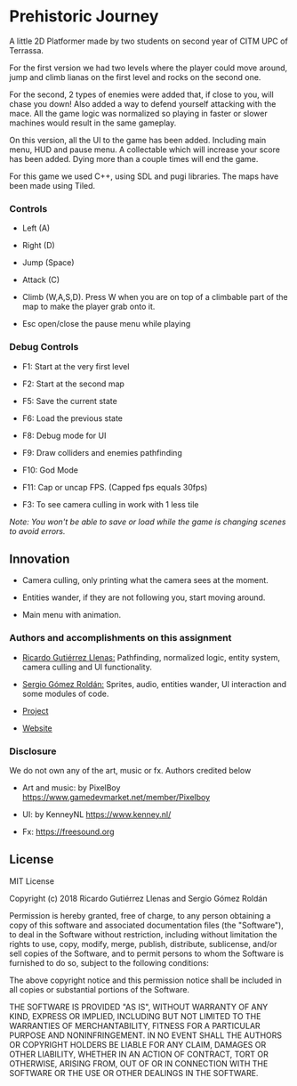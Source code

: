 ﻿# Prehistoric Journey

A little 2D Platformer made by two students on second year of CITM UPC of Terrassa.

For the first version we had two levels where the player could move around, jump and climb lianas on the first level and rocks on the second one. 

For the second, 2 types of enemies were added that, if close to you, will chase you down! Also added a way to defend yourself attacking with the mace. All the game logic was normalized so playing in faster or slower machines would result in the same gameplay.

On this version, all the UI to the game has been added. Including main menu, HUD and pause menu. A collectable which will increase your score has been added. Dying more than a couple times will end the game.

For this game we used C++, using SDL and pugi libraries. The maps have been made using Tiled.

### Controls

- Left  (A)

- Right (D)

- Jump  (Space)

- Attack (C)

- Climb (W,A,S,D). Press W when you are on top of a climbable part of the map to make the player grab onto it.

- Esc open/close the pause menu while playing

### Debug Controls

- F1:  Start at the very first level

- F2:  Start at the second map

- F5:  Save the current state

- F6:  Load the previous state

- F8: Debug mode for UI

- F9:  Draw colliders and enemies pathfinding

- F10: God Mode

- F11: Cap or uncap FPS. (Capped fps equals 30fps)

- F3: To see camera culling in work with 1 less tile

*Note: You won't be able to save or load while the game is changing scenes to avoid errors.*

## Innovation

- Camera culling, only printing what the camera sees at the moment.

- Entities wander, if they are not following you, start moving around.

- Main menu with animation.

### Authors and accomplishments on this assignment

- [Ricardo Gutiérrez Llenas:](https://github.com/Ricardogll) Pathfinding, normalized logic, entity system, camera culling and UI functionality.



- [Sergio Gómez Roldán:](https://github.com/Sersius) Sprites, audio, entities wander, UI interaction and some modules of code.

- [Project](https://github.com/Ricardogll/Prehistoric-Journey)

- [Website](https://ricardogll.github.io/Prehistoric-Journey/)

### Disclosure

We do not own any of the art, music or fx. Authors credited below

- Art and music: by PixelBoy https://www.gamedevmarket.net/member/Pixelboy

- UI: by KenneyNL https://www.kenney.nl/

- Fx:  https://freesound.org

## License

MIT License

Copyright (c) 2018 Ricardo Gutiérrez Llenas and Sergio Gómez Roldán

Permission is hereby granted, free of charge, to any person obtaining a copy
of this software and associated documentation files (the "Software"), to deal
in the Software without restriction, including without limitation the rights
to use, copy, modify, merge, publish, distribute, sublicense, and/or sell
copies of the Software, and to permit persons to whom the Software is
furnished to do so, subject to the following conditions:

The above copyright notice and this permission notice shall be included in all
copies or substantial portions of the Software.

THE SOFTWARE IS PROVIDED "AS IS", WITHOUT WARRANTY OF ANY KIND, EXPRESS OR
IMPLIED, INCLUDING BUT NOT LIMITED TO THE WARRANTIES OF MERCHANTABILITY,
FITNESS FOR A PARTICULAR PURPOSE AND NONINFRINGEMENT. IN NO EVENT SHALL THE
AUTHORS OR COPYRIGHT HOLDERS BE LIABLE FOR ANY CLAIM, DAMAGES OR OTHER
LIABILITY, WHETHER IN AN ACTION OF CONTRACT, TORT OR OTHERWISE, ARISING FROM,
OUT OF OR IN CONNECTION WITH THE SOFTWARE OR THE USE OR OTHER DEALINGS IN THE
SOFTWARE.
